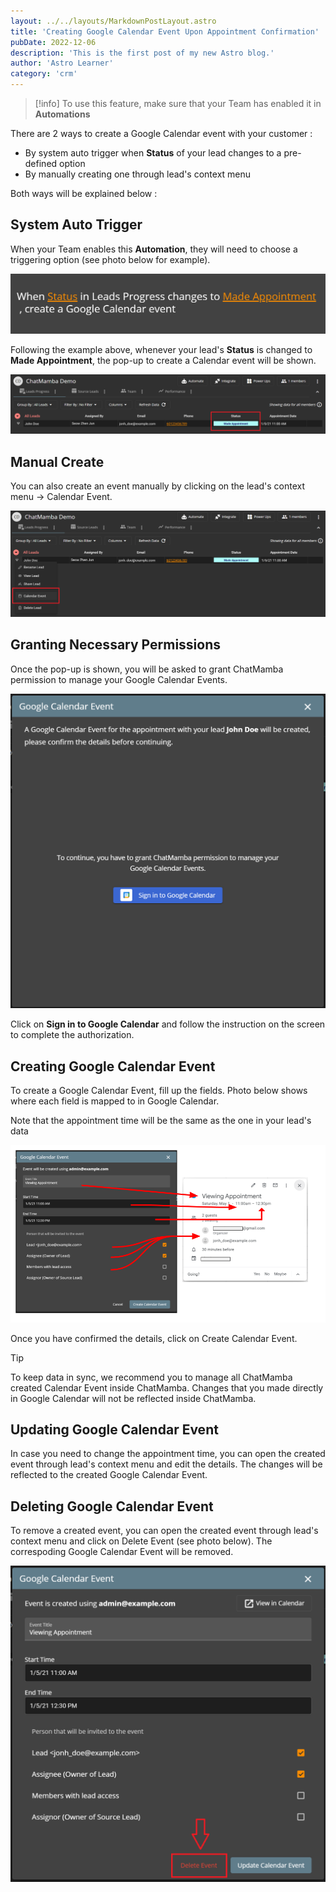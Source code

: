 ```yaml
---
layout: ../../layouts/MarkdownPostLayout.astro
title: 'Creating Google Calendar Event Upon Appointment Confirmation'
pubDate: 2022-12-06
description: 'This is the first post of my new Astro blog.'
author: 'Astro Learner'
category: 'crm'
---
```


>[!info]
> To use this feature, make sure that your Team has enabled it in **Automations**

There are 2 ways to create a Google Calendar event with your customer :

- By system auto trigger when **Status** of your lead changes to a pre-defined option
- By manually creating one through lead's context menu

Both ways will be explained below :

## System Auto Trigger

When your Team enables this **Automation**, they will need to choose a triggering option (see photo below for example).

![Some description](/public/kb/creating-google-calendar-event-upon-appointment-confirmation/automation-trigger.PNG)

Following the example above, whenever your lead's **Status** is changed to **Made Appointment**, the pop-up to create a Calendar event will be shown.

![Some description](/public/kb/creating-google-calendar-event-upon-appointment-confirmation/lead-status.PNG)

## Manual Create

You can also create an event manually by clicking on the lead's context menu -> Calendar Event.

![Some description](/public/kb/creating-google-calendar-event-upon-appointment-confirmation/lead-context-menu.PNG)

## Granting Necessary Permissions

Once the pop-up is shown, you will be asked to grant ChatMamba permission to manage your Google Calendar Events.

![Some description](/public/kb/creating-google-calendar-event-upon-appointment-confirmation/authorize-calendar.PNG)

Click on **Sign in to Google Calendar** and follow the instruction on the screen to complete the authorization.

## Creating Google Calendar Event

To create a Google Calendar Event, fill up the fields. Photo below shows where each field is mapped to in Google Calendar.

Note that the appointment time will be the same as the one in your lead's data

![Some description](/public/kb/creating-google-calendar-event-upon-appointment-confirmation/calendar-data-map.png)

Once you have confirmed the details, click on Create Calendar Event.

>[!tip]
> To keep data in sync, we recommend you to manage all ChatMamba created Calendar Event inside ChatMamba. Changes that you made directly in Google Calendar will not be reflected inside ChatMamba.

## Updating Google Calendar Event

In case you need to change the appointment time, you can open the created event through lead's context menu and edit the details. The changes will be reflected to the created Google Calendar Event.

## Deleting Google Calendar Event

To remove a created event, you can open the created event through lead's context menu and click on Delete Event (see photo below). The correspoding Google Calendar Event will be removed.

![Some description](/public/kb/creating-google-calendar-event-upon-appointment-confirmation/deleting-event.PNG)
